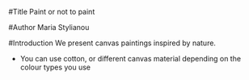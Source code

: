 #Title 
Paint or not to paint 

#Author
Maria Stylianou

#Introduction
We present canvas paintings inspired by nature.

- You can use cotton, or different canvas material depending on the colour 
types you use
